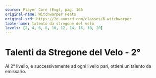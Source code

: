 ```yaml
---
source: Player Core (Eng), pag. 165
original-name: Witchwarper Feats
original-srd: https://2e.aonsrd.com/classes/6-witchwarper
table-name: talento da stregone del velo
levels: [2, 4, 6, 8, 10, 12, 14, 16, 18, 20]
---
```


# Talenti da Stregone del Velo - 2°

Al 2° livello, e successivamente ad ogni livello pari, ottieni un talento da
emissario.
